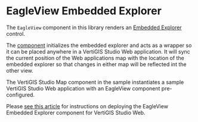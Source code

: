 # EagleView Embedded Explorer

The `EagleView` component in this library renders an [Embedded Explorer](https://embedded-explorer.eagleview.com/static/docs/) control.

The [component](src/components/EmbeddedExplorer/EagleView.tsx) initializes the embedded explorer and acts as a wrapper so it can be placed anywhere in a VertiGIS Studio Web application. It will sync the current position of the Web applications map with the location of the embedded explorer so that changes in either map will be reflected int the other view.

The VertiGIS Studio Map component in the sample instantiates a sample VertiGIS Studio Web application with an EagleView component pre-configured.

Please [see this article](https://support.vertigis.com/hc/en-us/articles/28311610134418-Add-Eagleview-Explorer-to-VertiGIS-Studio-Web) for instructions on deploying the EagleView Embedded Explorer component for VertiGIS Studio Web.
